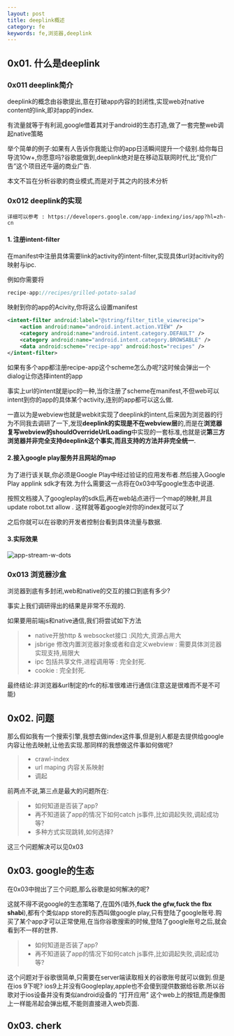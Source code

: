 ```yaml
---
layout: post
title: deeplink概述
category: fe
keywords: fe,浏览器,deeplink
---
```



## 0x01. 什么是deeplink

### 0x011 deeplink简介
	
deeplink的概念由谷歌提出,意在打破app内容的封闭性,实现web对native content的link,即对app的index.
	
有流量就等于有利润,google借着其对于android的生态打造,做了一套完整web调起native策略
	
举个简单的例子:如果有人告诉你我能让你的app日活瞬间提升一个级别.给你每日导流10w+,你愿意吗?谷歌能做到,deeplink绝对是在移动互联网时代,比“竞价广告”这个项目还牛逼的商业广告.
	
本文不旨在分析谷歌的商业模式,而是对于其之内的技术分析

### 0x012 deeplink的实现

	详细可以参考 : https://developers.google.com/app-indexing/ios/app?hl=zh-cn
	
#### 1. 注册intent-filter

在manifest中注册具体需要link的activity的intent-filter,实现具体url对acitivity的映射与ipc.

例如你需要将
```php
recipe-app://recipes/grilled-potato-salad
```
映射到你的app的Acivity,你将这么设置manifest

```xml
<intent-filter android:label="@string/filter_title_viewrecipe">
	<action android:name="android.intent.action.VIEW" />
	<category android:name="android.intent.category.DEFAULT" />
	<category android:name="android.intent.category.BROWSABLE" />
	<data android:scheme="recipe-app" android:host="recipes" />
</intent-filter>
```

如果有多个app都注册recipe-app这个scheme怎么办呢?这时候会弹出一个dialog让你选择intent的app

事实上url的intent就是ipc的一种,当你注册了scheme在manifest,不但web可以intent到你的app的具体某个activity,连别的app都可以这么做.

一直以为是webview也就是webkit实现了deeplink的intent,后来因为浏览器的行为不同我去调研了一下,发现**deeplink的实现是不在webview层**的,而是在**浏览器复写webview的shouldOverrideUrlLoading**中实现的一套标准,也就是说**第三方浏览器并非完全支持deeplink这个事实,而且支持的方法并非完全统一**.


#### 2.接入google play服务并且网站的map

为了进行该关联,你必须是Google Play中经过验证的应用发布者.然后接入Google Play applink sdk才有效.为什么需要这一点将在0x03中写google生态中说道.

按照文档接入了googleplay的sdk后,再在web站点进行一个map的映射,并且update robot.txt allow . 这样就等着google对你的index就可以了

之后你就可以在谷歌的开发者控制台看到具体流量与数据.

#### 3.实际效果

![app-stream-w-dots](http://7xkw0v.com1.z0.glb.clouddn.com/app-stream-w-dots.gif)


### 0x013 浏览器沙盒

浏览器到底有多封闭,web和native的交互的接口到底有多少?

事实上我们调研得出的结果是非常不乐观的.

如果要用前端js和native通信,我们将尝试如下方法

> * native开放http & websocket接口 :风险大,资源占用大
> * jsbrige 修改内置浏览器对象或者和自定义webview : 需要具体浏览器实现支持,局限大
> * ipc 包括共享文件,进程调用等 : 完全封死.
> * cookie : 完全封死.

最终结论:非浏览器&url制定的rfc的标准很难进行通信(注意这是很难而不是不可能)


## 0x02. 问题

那么假如我有一个搜索引擎,我想去做index这件事,但是别人都是去提供给google内容让他去映射,让他去实现.那同样的我想做这件事如何做呢?

> * crawl-index
> * url maping 内容关系映射
> * 调起

前两点不说,第三点是最大的问题所在:
> * 如何知道是否装了app?
> * 再不知道装了app的情况下如何catch js事件,比如调起失败,调起成功等?
> * 多种方式实现跳转,如何选择?

这三个问题解决可以见0x03

## 0x03. google的生态

在0x03中抛出了三个问题,那么谷歌是如何解决的呢?

这就不得不说google的生态策略了,在国外(墙外,**fuck the gfw,fuck the fbx shabi**),都有个类似app store的东西叫做google play,只有登陆了google账号.购买了某个app才可以正常使用,在当你谷歌搜索的时候,登陆了google账号之后,就会看到不一样的世界.

> * 如何知道是否装了app?
> * 再不知道装了app的情况下如何catch js事件,比如调起失败,调起成功等?

这个问题对于谷歌很简单,只需要在server端读取相关的谷歌账号就可以做到.但是在ios 9下呢? ios9上并没有Googleplay,apple也不会傻到提供数据给谷歌.所以谷歌对于ios设备并没有类似android设备的 “打开应用” 这个web上的按钮,而是像图上一样能吊起会弹出框,不能则直接进入web页面.
 


## 0x03. cherk



